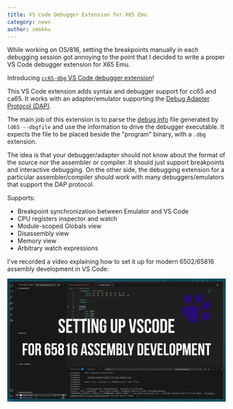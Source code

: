 ```yaml
---
title: VS Code Debugger Extension for X65 Emu
category: news
author: smokku
---
```


While working on OS/816, setting the breakpoints manually in each debugging session got annoying to the point that I decided to write a proper VS Code debugger extension for X65 Emu.

Introducing [`cc65-dbg` VS Code debugger extension][1]!

This VS Code extension adds syntax and debugger support for cc65 and ca65.
It works with an adapter/emulator supporting the [Debug Adapter Protocol (DAP)][2].

The main job of this extension is to parse the [debug info][3] file generated by
`ld65 --dbgfile` and use the information to drive the debugger executable.
It expects the file to be placed beside the "program" binary, with a `.dbg` extension.

The idea is that your debugger/adapter should not know about the format of the source
nor the assembler or compiler. It should just support breakpoints and interactive debugging.
On the other side, the debugging extension for a particular assembler/compiler should work
with many debuggers/emulators that support the DAP protocol.

[1]: https://github.com/X65/cc65-dbg/
[2]: https://microsoft.github.io/debug-adapter-protocol/specification
[3]: https://cc65.github.io/doc/ld65.html#s7

Supports:

- Breakpoint synchronization between Emulator and VS Code
- CPU registers inspector and watch
- Module-scoped Globals view
- Disassembly view
- Memory view
- Arbitrary watch expressions

I've recorded a video explaining how to set it up for modern 6502/65816 assembly development in VS Code:

[![Modern 6502/65816 assembly development in VS Code](/media/2025-05-25_cc65-dbg_guide.jpg)](https://youtu.be/Jmio8jMXy_U)
